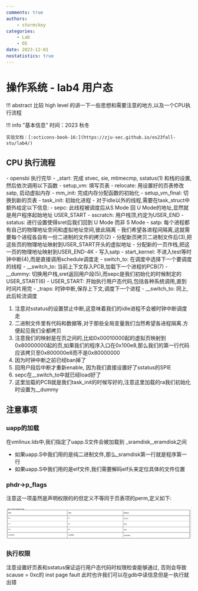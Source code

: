 ```yaml
---
comments: true
authors:
    - stormckey
categories:
    - Lab
    - OS
date: 2023-12-01
nostatistics: true
---
```

# 操作系统 - lab4 用户态
!!! abstract
    比较 high level 的讲一下一些思想和需要注意的地方,以及一个CPU执行流程
<!-- more -->

!!! info "基本信息"
    时间：2023 秋冬

    实验文档：[:octicons-book-16:](https://zju-sec.github.io/os23fall-stu/lab4/)

## CPU 执行流程

<div class="annotate" markdown>
- opensbi 执行完毕
- _start: 完成 stvec, sie, mtimecmp, sstatus(1) 和栈的设置, 然后依次调用以下函数
    - setup_vm: 填写页表
    - relocate: 用设置好的页表修改 satp, 启动虚拟内存
    - mm_init: 完成内存分配函数的初始化
    - setup_vm_final: 切换到新的页表
    - task_init: 初始化进程
        - 对于idle以外的线程,需要在task_struct中额外给定以下信息:
            - sepc: 此线程被调度后从S Mode 回 U Mode的地址,显然就是用户程序起始地址 USER_START
            - sscratch: 用户栈顶,约定为USER_END
            - sstatus: 进行设置使得sret后我们回到 U Mode 而非 S Mode
            - satp: 每个进程都有自己的物理地址空间和虚拟地址空间,彼此隔离
                - 我们希望各进程间隔离,这就需要每个进程各自有一份二进制的文件的拷贝(2) 
                - 分配新页拷贝二进制文件后(3),把这些页的物理地址映射到USER_START开头的虚拟地址
                - 分配新的一页作栈,把这一页的物理地址映射到USER_END-4K
                - 写入satp
- start_kernel: 不进入test等时钟中断(4),而是直接调用schedule调度走
- switch_to: 在调度中选择下一个要调度的线程
- __switch_to: 当前上下文存入PCB,加载下一个进程的PCB(7)
- __dummy: 切换用户栈,sret返回用户段(5),而sepc是我们初始化的时候制定的USER_START(6)
- USER_START: 开始执行用户态代码,包括各种系统调用,直到时间片用完
- _traps: 时钟中断,保存上下文,调度下一个进程
- __switch_to: 同上,此后轮流调度
</div>

1.  注意对sstatus的设置禁止中断,这意味着我们的idle进程不会被时钟中断调度走
2.  二进制文件里有代码和数据等,对于那些全局变量我们当然希望各进程隔离.方便起见我们全都拷贝
3.  注意我们的映射是在页之间的,比如0x00010000起的虚拟页映射到0x80000000起的页,如果我们的程序入口在0x100e8,那么我们的第一行代码应该拷贝至0x800000e8而不是0x80000000
4.  因为时钟中断之前已经ban掉了
5.  回用户段后中断才重新enable, 因为我们直接设置好了sstatus的SPIE
6.  sepc在__switch_to中就已经load好了
7.  这里加载的PCB就是我们task_init的时候写好的,注意这里加载的ra我们初始化时设置为__dummy

## 注意事项

### uapp的加载

在vmlinux.lds中,我们指定了uapp.S文件会被加载到 _sramdisk,_eramdisk之间

- 如果uapp.S中我们用的是纯二进制文件,那么_sramdisk第一行就是程序第一行
- 如果uapp.S中我们用的是elf文件,我们需要解码elf头来定位具体的文件位置

### phdr->p_flags

注意这一项虽然是声明权限的的但定义不等同于页表项的perm,定义如下:

![](images/OS_lab4/2023-12-01-17-51-47.png#pic)

### 执行权限

注意设置好页表和sstatus保证运行用户态代码时权限检查能够通过, 否则会导致 scause = 0xc的 inst page fault 此时也许我们可以在gdb中读信息但是一执行就出错
